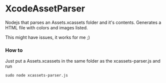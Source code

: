 # XcodeAssetParser
Nodejs that parses an Assets.xcassets folder and it's contents. Generates a HTML file with colors and images listed.

This might have issues, it works for me ;)

### How to
Just put a Assets.xcassets in the same folder as the xcassets-parser.js and run

```sudo node xcassets-parser.js```
